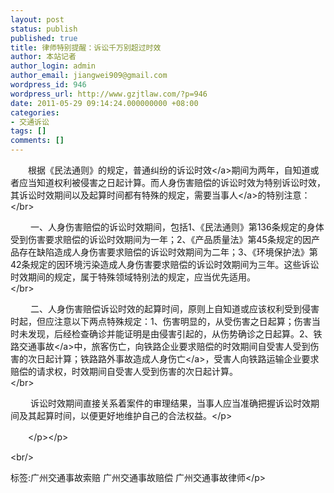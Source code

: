 ```yaml
---
layout: post
status: publish
published: true
title: 律师特别提醒：诉讼千万别超过时效
author: 本站记者
author_login: admin
author_email: jiangwei909@gmail.com
wordpress_id: 946
wordpress_url: http://www.gzjtlaw.com/?p=946
date: 2011-05-29 09:14:24.000000000 +08:00
categories:
- 交通诉讼
tags: []
comments: []
---
```

<p><p>　　根据《民法通则》的规定，普通纠纷的<a>诉讼时效<&#47;a>期间为两年，自知道或者应当知道权利被侵害之日起计算。而人身伤害赔偿的诉讼时效为特别诉讼时效，其诉讼时效期间以及起算时间都有特殊的规定，需要<a>当事人<&#47;a>的特别注意： <br><&#47;br><p>　　 一、人身伤害赔偿的诉讼时效期间，包括1、《民法通则》第136条规定的身体受到伤害要求赔偿的诉讼时效期间为一年；2、《产品质量法》第45条规定的因产品存在缺陷造成人身伤害要求赔偿的诉讼时效期间为二年；3、《环境保护法》第42条规定的因环境污染造成人身伤害要求赔偿的诉讼时效期间为三年。这些诉讼时效期间的规定，属于特殊领域特别法的规定，应当优先适用。<br><&#47;br><p>　　 二、人身伤害赔偿诉讼时效的起算时间，原则上自知道或应该权利受到侵害时起，但应注意以下两点特殊规定：1、伤害明显的，从受伤害之日起算；伤害当时未发现，后经检查确诊并能证明是由侵害引起的，从伤势确诊之日起算。2、铁路<a>交通事故<&#47;a>中，旅客伤亡，向铁路企业要求赔偿的时效期间自受害人受到伤害的次日起计算；铁路路外事故造成<a>人身伤亡<&#47;a>，受害人向铁路运输企业要求赔偿的请求权，时效期间自受害人受到伤害的次日起计算。<br><&#47;br><p>　　 诉讼时效期间直接关系着案件的审理结果，当事人应当准确把握诉讼时效期间及其起算时间，以便更好地维护自己的合法权益。<&#47;p><p>　　<&#47;p><&#47;p><br&#47;><p>标签:广州交通事故索赔 广州交通事故赔偿 广州交通事故律师<&#47;p>
